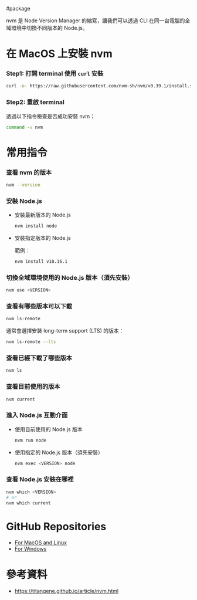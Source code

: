#package 

nvm 是 Node Version Manager 的縮寫，讓我們可以透過 CLI 在同一台電腦的全域環境中切換不同版本的 Node.js。

# 在 MacOS 上安裝 nvm

### Step1: 打開 terminal 使用 `curl` 安裝

```bash
curl -o- https://raw.githubusercontent.com/nvm-sh/nvm/v0.39.1/install.sh | bash
```

### Step2: 重啟 terminal

透過以下指令檢查是否成功安裝 nvm：

```bash
command -v nvm
```

# 常用指令

### 查看 nvm 的版本

```bash
nvm --version
```

### 安裝 Node.js

- 安裝最新版本的 Node.js

    ```bash
    nvm install node
    ```

- 安裝指定版本的 Node.js

    範例：

    ```bash
    nvm install v18.16.1
    ```

### 切換全域環境使用的 Node.js 版本（須先安裝）

```bash
nvm use <VERSION>
```

### 查看有哪些版本可以下載

```bash
nvm ls-remote
```

通常會選擇安裝 long-term support (LTS) 的版本：

```bash
nvm ls-remote --lts
```

### 查看已經下載了哪些版本

```bash
nvm ls
```

### 查看目前使用的版本

```bash
nvm current
```

### 進入 Node.js 互動介面

- 使用目前使用的 Node.js 版本

    ```bash
    nvm run node
    ```

- 使用指定的 Node.js 版本（須先安裝）

    ```bash
    nvm exec <VERSION> node
    ```

### 查看 Node.js 安裝在哪裡

```bash
nvm which <VERSION>
# or
nvm which current
```

# GitHub Repositories

- [For MacOS and Linux](<https://github.com/nvm-sh/nvm>)
- [For Windows](<https://github.com/coreybutler/nvm-windows>)

# 參考資料

- <https://titangene.github.io/article/nvm.html>
